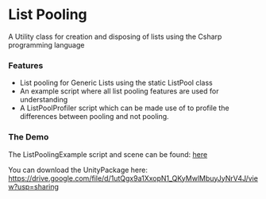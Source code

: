 # List Pooling

A Utility class for creation and disposing of lists using the Csharp programming language

### Features

  - List pooling for Generic Lists using the static ListPool class
  - An example script where all list pooling features are used for understanding
  - A ListPoolProfiler script which can be made use of to profile the differences between pooling and not pooling.
  
### The Demo

The ListPoolingExample script and scene can be found: [here](https://github.com/Bvanderwolf/BWolfPackages/tree/master/Assets/BWolf/Examples/ListPooling)

You can download the UnityPackage here:
https://drive.google.com/file/d/1utQgx9a1XxopN1_QKyMwlMbuyJyNrV4J/view?usp=sharing
